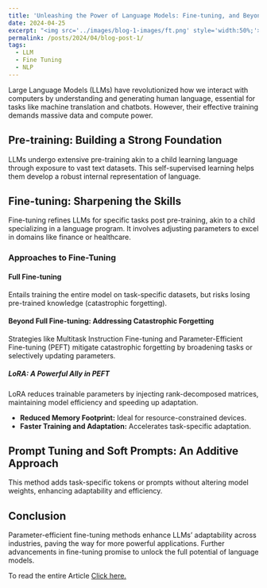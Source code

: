```yaml
---
title: 'Unleashing the Power of Language Models: Fine-tuning, and Beyond'
date: 2024-04-25
excerpt: "<img src='../images/blog-1-images/ft.png' style='width:50%;'>"
permalink: /posts/2024/04/blog-post-1/
tags:
  - LLM
  - Fine Tuning
  - NLP
---
```


Large Language Models (LLMs) have revolutionized how we interact with computers by understanding and generating human language, essential for tasks like machine translation and chatbots. However, their effective training demands massive data and compute power.

## Pre-training: Building a Strong Foundation

LLMs undergo extensive pre-training akin to a child learning language through exposure to vast text datasets. This self-supervised learning helps them develop a robust internal representation of language.

## Fine-tuning: Sharpening the Skills

Fine-tuning refines LLMs for specific tasks post pre-training, akin to a child specializing in a language program. It involves adjusting parameters to excel in domains like finance or healthcare.

### Approaches to Fine-Tuning

#### Full Fine-tuning

Entails training the entire model on task-specific datasets, but risks losing pre-trained knowledge (catastrophic forgetting).

#### Beyond Full Fine-tuning: Addressing Catastrophic Forgetting

Strategies like Multitask Instruction Fine-tuning and Parameter-Efficient Fine-tuning (PEFT) mitigate catastrophic forgetting by broadening tasks or selectively updating parameters.

##### LoRA: A Powerful Ally in PEFT

LoRA reduces trainable parameters by injecting rank-decomposed matrices, maintaining model efficiency and speeding up adaptation.

- **Reduced Memory Footprint:** Ideal for resource-constrained devices.
- **Faster Training and Adaptation:** Accelerates task-specific adaptation.

## Prompt Tuning and Soft Prompts: An Additive Approach

This method adds task-specific tokens or prompts without altering model weights, enhancing adaptability and efficiency.

## Conclusion

Parameter-efficient fine-tuning methods enhance LLMs’ adaptability across industries, paving the way for more powerful applications. Further advancements in fine-tuning promise to unlock the full potential of language models.

To read the entire Article [Click here.](https://medium.com/gopenai/unleashing-the-power-of-language-models-fine-tuning-and-beyond-b3fbf36e0cdc)
